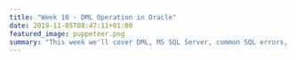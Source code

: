 ```yaml
---
title: "Week 10 - DML Operation in Oracle"
date: 2019-11-05T08:47:11+01:00
featured_image: puppeteer.png
summary: "This week we'll cover DML, MS SQL Server, common SQL errors, debugging, reviewing stored procedures, your bakery tables, and we'll do a review of JOINs."
---
```

